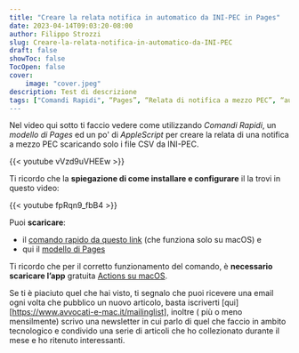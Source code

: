 ```yaml
---
title: "Creare la relata notifica in automatico da INI-PEC in Pages"
date: 2023-04-14T09:03:20-08:00
author: Filippo Strozzi
slug: Creare-la-relata-notifica-in-automatico-da-INI-PEC
draft: false
showToc: false
TocOpen: false
cover:
    image: "cover.jpeg"
description: Test di descrizione
tags: ["Comandi Rapidi", “Pages”, “Relata di notifica a mezzo PEC”, “automazione"]
---
```


Nel video qui sotto ti faccio vedere come utilizzando _Comandi Rapidi_, un _modello di Pages_ ed un po' di _AppleScript_ per creare la relata di una notifica a mezzo PEC scaricando solo i file CSV da INI-PEC.

{{< youtube vVzd9uVHEEw >}}

Ti ricordo che la **spiegazione di come installare e configurare** il la trovi in questo video:

{{< youtube fpRqn9_fbB4 >}}

Puoi **scaricare**: 

- il [comando rapido da questo link](https://www.icloud.com/shortcuts/2dc2ab5fd52741a4bf7471e1b09029c3) (che funziona solo su macOS) e
- qui il [modello di Pages]()

Ti ricordo che per il corretto funzionamento del comando, è **necessario scaricare l’app** gratuita [Actions su macOS](https://apps.apple.com/app/id1586435171).

Se ti è piaciuto quel che hai visto, ti segnalo che puoi ricevere una email ogni volta che pubblico un nuovo articolo, basta iscriverti [qui][https://www.avvocati-e-mac.it/mailinglist], inoltre  ( più o meno mensilmente) scrivo una newsletter in cui parlo di quel che faccio in ambito tecnologico e condivido una serie di articoli che ho collezionato durante il mese e ho ritenuto interessanti.